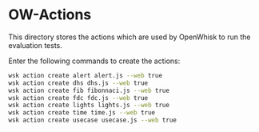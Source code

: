 # OW-Actions #

This directory stores the actions which are used by OpenWhisk to run
the evaluation tests.

Enter the following commands to create the actions:

```bash
wsk action create alert alert.js --web true
wsk action create dhs dhs.js --web true
wsk action create fib fibonnaci.js --web true
wsk action create fdc fdc.js --web true
wsk action create lights lights.js --web true
wsk action create time time.js --web true
wsk action create usecase usecase.js --web true
```
